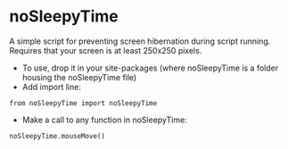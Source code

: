 # noSleepyTime
A simple script for preventing screen hibernation during script running. Requires that your screen is at least 250x250 pixels.

* To use, drop it in your site-packages (where noSleepyTime is a folder housing the noSleepyTime file)
* Add import line:
```
from noSleepyTime import noSleepyTime
```
* Make a call to any function in noSleepyTime:
```
noSleepyTime.mouseMove()
```
